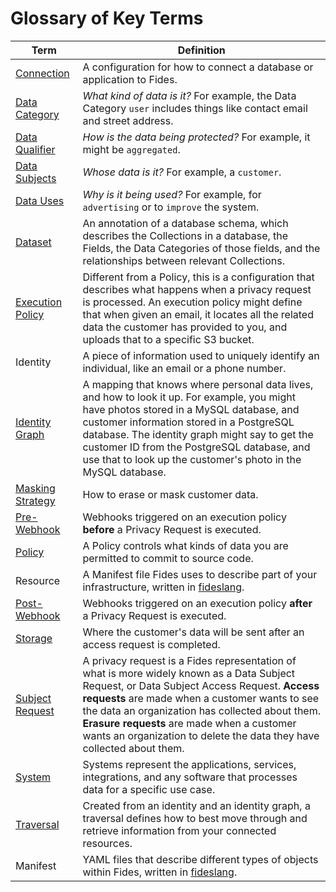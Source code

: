 # Glossary of Key Terms

| Term | Definition |
| --- | --- |
| [Connection](./getting-started/database_connectors.md) |  A configuration for how to connect a database or application to Fides. |
| [Data Category](https://ethyca.github.io/fideslang/taxonomy/data_categories/) |  *What kind of data is it?*  For example, the Data Category `user` includes things like contact email and street address. |
| [Data Qualifier](https://ethyca.github.io/fideslang/taxonomy/data_qualifiers/) | *How is the data being protected?* For example, it might be `aggregated`.
| [Data Subjects](https://ethyca.github.io/fideslang/taxonomy/data_subjects/) | *Whose data is it?* For example, a `customer`.
| [Data Uses](https://ethyca.github.io/fideslang/taxonomy/data_uses/) | *Why is it being used?*  For example, for `advertising` or to `improve` the system.
| [Dataset](https://ethyca.github.io/fideslang/resources/dataset/) | An annotation of a database schema, which describes the Collections in a database, the Fields, the Data Categories of those fields, and the relationships between relevant Collections.
| [Execution Policy](./getting-started/execution_policies.md) |  Different from a Policy, this is a configuration that describes what happens when a privacy request is processed. An execution policy might define that when given an email, it locates all the related data the customer has provided to you, and uploads that to a specific S3 bucket. |
| Identity | A piece of information used to uniquely identify an individual, like an email or a phone number. |
| [Identity Graph](./guides/query_execution.md) |  A mapping that knows where personal data lives, and how to look it up.  For example, you might have photos stored in a MySQL database, and customer information stored in a PostgreSQL database.  The identity graph might say to get the customer ID from the PostgreSQL database, and use that to look up the customer's photo in the MySQL database. |
| [Masking Strategy](./guides/masking_strategies.md) | How to erase or mask customer data. |
| [Pre-Webhook](./guides/policy_webhooks.md) |  Webhooks triggered on an execution policy **before** a Privacy Request is executed. |
| [Policy](./guides/policies.md) | A Policy controls what kinds of data you are permitted to commit to source code. |
| Resource | A Manifest file Fides uses to describe part of your infrastructure, written in [fideslang](https://ethyca.github.io/fideslang/).  |
| [Post-Webhook](./guides/policy_webhooks.md) | Webhooks triggered on an execution policy **after** a Privacy Request is executed. |
| [Storage](./getting-started/storage.md) | Where the customer's data will be sent after an access request is completed. |
| [Subject Request](./getting-started/privacy_requests.md) | A privacy request is a Fides representation of what is more widely known as a Data Subject Request, or Data Subject Access Request. **Access requests** are made when a customer wants to see the data an organization has collected about them. **Erasure requests** are made when a customer wants an organization to delete the data they have collected about them. |
| [System](https://ethyca.github.io/fideslang/resources/sysem/) | Systems represent the applications, services, integrations, and any software that processes data for a specific use case. |
| [Traversal](./guides/query_execution.md) | Created from an identity and an identity graph, a traversal defines how to best move through and retrieve information from your connected resources. |
| Manifest | YAML files that describe different types of objects within Fides, written in [fideslang](https://ethyca.github.io/fideslang/). |